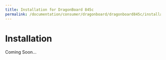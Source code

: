 ```yaml
---
title: Installation for DragonBoard 845c
permalink: /documentation/consumer/dragonboard/dragonboard845c/installation/
---
```

# Installation

Coming Soon...